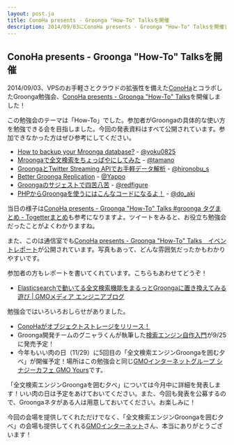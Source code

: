 ```yaml
---
layout: post.ja
title: ConoHa presents - Groonga "How-To" Talksを開催
description: 2014/09/03にConoHa presents - Groonga "How-To" Talksを開催しました。
---
```


## ConoHa presents - Groonga "How-To" Talksを開催

2014/09/03、VPSのお手軽さとクラウドの拡張性を備えた[ConoHa](https://www.conoha.jp/)とコラボしたGroonga勉強会、[ConoHa presents - Groonga "How-To" Talks](http://groonga.doorkeeper.jp/events/12676)を開催しました！

この勉強会のテーマは「How-To」でした。参加者がGroongaの具体的な使い方を勉強できる会を目指しました。今回の発表資料はすべて公開されています。参加できなかった方はぜひ参考にしてください。

  * [How to backup your Mroonga database?](http://www.slideshare.net/yoku0825/how-to-backup-your-mroonga-database) - [@yoku0825](https://twitter.com/yoku0825)
  * [Mroongaで全文検索をちょっぱやにしてみた](http://www.slideshare.net/yuyatamano/20140903groonga) - [@tamano](https://twitter.com/tamano)
  * [GroongaとTwitter Streaming APIでお手軽データ解析](http://www.slideshare.net/hironobusaitoh/20140903groonga-38640971) - [@hironobu_s](https://twitter.com/hironobu_s)
  * [Better Groonga Replication](http://yappo.github.io/talks/20140903-groonga-conoha/) - [@Yappo](https://twitter.com/Yappo)
  * [Groongaのサジェストで四苦八苦](https://speakerdeck.com/redfigure/groongafalsesaziesutodesi-ku-ba-ku) - [@redfigure](https://twitter.com/redfigure)
  * [PHPからGroongaを使うにはこんなコードになるよ！](http://www.slideshare.net/do_aki/php-groonga-publish) - [@do_aki](https://twitter.com/do_aki)

当日の様子は[ConoHa presents - Groonga "How-To" Talks #groonga タグまとめ - Togetterまとめ](http://togetter.com/li/715054)も参考になりますよ。ツイートをみると、お役立ち勉強会だったことがよくわかりますね。

また、このは通信室でも[ConoHa presents - Groonga "How-To" Talks　イベントレポート](https://www.conoha.jp/blog/conoha/3349.html)が公開されています。写真もあって、どんな雰囲気だったかもわかりやすいです。

参加者の方もレポートを書いてくれています。こちらもあわせてどうぞ！

  * [Elasticsearchで動いてる全文検索機能をまるっとGroongaに置き換えてみる遊び | GMOメディア エンジニアブログ](http://tech.gmo-media.jp/post/96654610919/groonga-bosukete)

勉強会ではいろいろおしらせがありました。

  * [ConoHaがオブジェクトストレージをリリース！](https://www.conoha.jp/blog/tech/2642.html)
  * Groonga開発チームのグニャラくんが執筆した[検索エンジン自作入門](http://gihyo.jp/book/2014/978-4-7741-6753-4)が9/25に発売予定！
  * 今年もいい肉の日（11/29）に5回目の「全文検索エンジンGroongaを囲む夕べ」が開催予定！場所はこの勉強会と同じ[GMOインターネットグループ シナジーカフェ GMO Yours](http://www.conoha.jp/community/access)です。

「全文検索エンジンGroongaを囲む夕べ」については今月中に詳細を発表します！いい肉の日は予定をあけておいてください。また、今回も発表を公募するので、Groongaネタがある人は用意しておいてください。お楽しみに！

今回の会場を提供してくれただけでなく、「全文検索エンジンGroongaを囲む夕べ」の会場も提供してくれる[GMOインターネット](https://www.gmo.jp/)さん、本当にありがとうございます！
